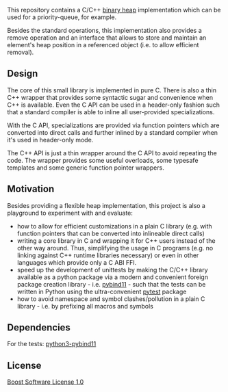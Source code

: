 This repository contains a C/C++ [binary heap][heap] implementation which
can be used for a priority-queue, for example.

Besides the standard operations, this implementation also
provides a remove operation and an interface that allows to store
and maintain an element's heap position in a referenced object
(i.e. to allow efficient removal).

## Design

The core of this small library is implemented in pure C. There is
also a thin C++ wrapper that provides some syntactic sugar and
convenience when C++ is available. Even the C API can be used in
a header-only fashion such that a standard compiler is able to
inline all user-provided specializations.

With the C API, specializations are provided via function
pointers which are converted into direct calls and further
inlined by a standard compiler when it's used in header-only
mode.

The C++ API is just a thin wrapper around the C API to avoid
repeating the code. The wrapper provides some useful overloads,
some typesafe templates and some generic function pointer
wrappers.

## Motivation

Besides providing a flexible heap implementation, this project is
also a playground to experiment with and evaluate:

- how to allow for efficient customizations in a plain C library
  (e.g. with function pointers that can be converted into
  inlineable direct calls)
- writing a core library in C and wrapping it for C++ users instead of
  the other way around. Thus, simplifying the usage in C
  programs (e.g. no linking against C++ runtime libraries
  necessary) or even in other languages which provide only a C
  ABI FFI.
- speed up the development of unittests by making the C/C++ library
  available as a python package via a modern and convenient
  foreign package creation library - i.e. [pybind11][pyb] - such that
  the tests can be written in Python using the ultra-convenient
  [pytest][pyt] package
- how to avoid namespace and symbol clashes/pollution in a plain
  C library - i.e. by prefixing all macros and symbols

## Dependencies

For the tests: [python3-pybind11][pyb]

## License

[Boost Software License 1.0](https://choosealicense.com/licenses/bsl-1.0/)


[pyb]: https://github.com/pybind/pybind11
[pyt]: https://docs.pytest.org/en/stable/
[heap]: https://en.wikipedia.org/wiki/Binary_heap
